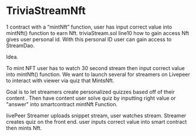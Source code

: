 # TriviaStreamNft


1 contract with a “mintNft” function, user has input correct value into mintNft() function to earn Nft.    triviaStream.sol line10 how to gain access
Nft gives user personal id. With this personal ID user can gain access to StreamDao.




Idea.

To mint NFT user has to watch 30 second stream then input correct value into mintNft() function. We want to launch several for streamers on Livepeer to interact with viewer via quiz that MintsNft.

Goal is to let streamers create personalized quizzes based off of their content . Then have content user solve quiz by inputting right value or "answer" into smartcontract mintNft Function. 

livePeer Streamer uploads snippet stream, user watches stream. Streamer creates quiz on the front end. user inputs correct value into smart contract then mints Nft.


